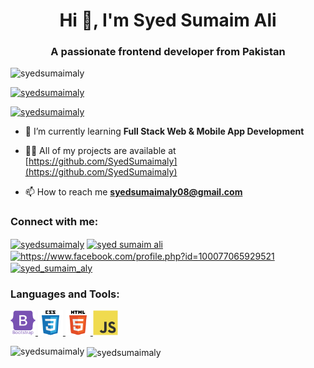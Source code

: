 <h1 align="center">Hi 👋, I'm Syed Sumaim Ali</h1>
<h3 align="center">A passionate frontend developer from Pakistan</h3>

<p align="left"> <img src="https://komarev.com/ghpvc/?username=syedsumaimaly&label=Profile%20views&color=0e75b6&style=flat" alt="syedsumaimaly" /> </p>

<p align="left"> <a href="https://github.com/ryo-ma/github-profile-trophy"><img src="https://github-profile-trophy.vercel.app/?username=syedsumaimaly" alt="syedsumaimaly" /></a> </p>

<p align="left"> <a href="https://twitter.com/syedsumaimaly" target="blank"><img src="https://img.shields.io/twitter/follow/syedsumaimaly?logo=twitter&style=for-the-badge" alt="syedsumaimaly" /></a> </p>

- 🌱 I’m currently learning **Full Stack Web & Mobile App Development**

- 👨‍💻 All of my projects are available at [https://github.com/SyedSumaimaly](https://github.com/SyedSumaimaly)

- 📫 How to reach me **syedsumaimaly08@gmail.com**

<h3 align="left">Connect with me:</h3>
<p align="left">
<a href="https://twitter.com/syedsumaimaly" target="blank"><img align="center" src="https://raw.githubusercontent.com/rahuldkjain/github-profile-readme-generator/master/src/images/icons/Social/twitter.svg" alt="syedsumaimaly" height="30" width="40" /></a>
<a href="https://linkedin.com/in/syed sumaim ali" target="blank"><img align="center" src="https://raw.githubusercontent.com/rahuldkjain/github-profile-readme-generator/master/src/images/icons/Social/linked-in-alt.svg" alt="syed sumaim ali" height="30" width="40" /></a>
<a href="https://fb.com/https://www.facebook.com/profile.php?id=100077065929521" target="blank"><img align="center" src="https://raw.githubusercontent.com/rahuldkjain/github-profile-readme-generator/master/src/images/icons/Social/facebook.svg" alt="https://www.facebook.com/profile.php?id=100077065929521" height="30" width="40" /></a>
<a href="https://instagram.com/syed_sumaim_aly" target="blank"><img align="center" src="https://raw.githubusercontent.com/rahuldkjain/github-profile-readme-generator/master/src/images/icons/Social/instagram.svg" alt="syed_sumaim_aly" height="30" width="40" /></a>
</p>

<h3 align="left">Languages and Tools:</h3>
<p align="left"> <a href="https://getbootstrap.com" target="_blank" rel="noreferrer"> <img src="https://raw.githubusercontent.com/devicons/devicon/master/icons/bootstrap/bootstrap-plain-wordmark.svg" alt="bootstrap" width="40" height="40"/> </a> <a href="https://www.w3schools.com/css/" target="_blank" rel="noreferrer"> <img src="https://raw.githubusercontent.com/devicons/devicon/master/icons/css3/css3-original-wordmark.svg" alt="css3" width="40" height="40"/> </a> <a href="https://www.w3.org/html/" target="_blank" rel="noreferrer"> <img src="https://raw.githubusercontent.com/devicons/devicon/master/icons/html5/html5-original-wordmark.svg" alt="html5" width="40" height="40"/> </a> <a href="https://developer.mozilla.org/en-US/docs/Web/JavaScript" target="_blank" rel="noreferrer"> <img src="https://raw.githubusercontent.com/devicons/devicon/master/icons/javascript/javascript-original.svg" alt="javascript" width="40" height="40"/> </a> </p>

<p><img align="left" src="https://github-readme-stats.vercel.app/api/top-langs?username=syedsumaimaly&show_icons=true&locale=en&layout=compact" alt="syedsumaimaly" /></p>

<p>&nbsp;<img align="center" src="https://github-readme-stats.vercel.app/api?username=syedsumaimaly&show_icons=true&locale=en" alt="syedsumaimaly" /></p>
